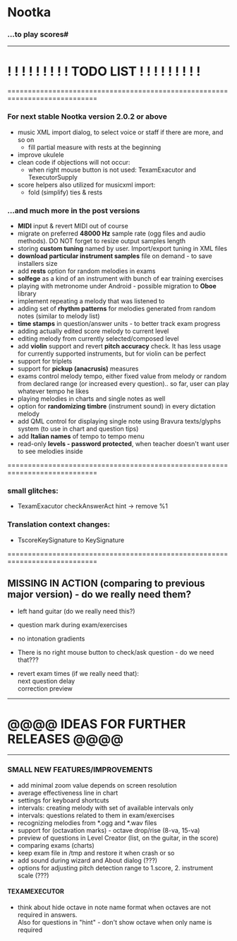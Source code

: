 # Nootka
### ...to play scores#

***

! ! ! ! ! ! ! ! ! TODO LIST ! ! ! ! ! ! ! ! !
============================================================================
============================================================================

### For next stable Nootka version 2.0.2 or above
  - music XML import dialog, to select voice or staff if there are more, and so on
    - fill partial measure with rests at the beginning
  - improve ukulele
  - clean code if objections will not occur:
    - when right mouse button is not used: TexamExacutor and TexecutorSupply
  - score helpers also utilized for musicxml import:
    - fold (simplify) ties & rests

### ...and much more in the post versions
  - **MIDI** input & revert MIDI out of course
  - migrate on preferred **48000 Hz** sample rate (ogg files and audio methods). DO NOT forget to resize output samples length
  - storing **custom tuning** named by user. Import/export tuning in XML files
  - **download particular instrument samples** file on demand - to save installers size
  - add **rests** option for random melodies in exams
  - **solfege** as a kind of an instrument with bunch of ear training exercises
  - playing with metronome under Android - possible migration to **Oboe** library
  - implement repeating a melody that was listened to
  - adding set of **rhythm patterns** for melodies generated from random notes (similar to melody list)
  - **time stamps** in question/answer units - to better track exam progress
  - adding actually edited score melody to current level
  - editing melody from currently selected/composed level
  - add **violin** support and revert **pitch accuracy** check.
    It has less usage for currently supported instruments, but for violin can be perfect
  - support for triplets
  - support for **pickup (anacrusis)** measures
  - exams control melody tempo, either fixed value from melody or random from declared range (or increased every question)..
    so far, user can play whatever tempo he likes
  - playing melodies in charts and single notes as well
  - option for **randomizing timbre** (instrument sound) in every dictation melody
  - add QML control for displaying single note using Bravura texts/glyphs system (to use in chart and question tips)
  - add **Italian names** of tempo to tempo menu
  - read-only **levels - password protected**, when teacher doesn't want user to see melodies inside


============================================================================

### small glitches:
 - TexamExacutor checkAnswerAct hint -> remove %1

### Translation context changes:
 - TscoreKeySignature to KeySignature

============================================================================

## MISSING IN ACTION (comparing to previous major version) - do we really need them?
 - left hand guitar (do we really need this?)
 - question mark during exam/exercises
 - no intonation gradients
 - There is no right mouse button to check/ask question - do we need that???

 - revert exam times (if we really need that):  
    next question delay  
    correction preview

***
# @@@@ IDEAS FOR FURTHER RELEASES @@@@
***

### SMALL NEW FEATURES/IMPROVEMENTS
  - add minimal zoom value depends on screen resolution
  - average effectiveness line in chart
  - settings for keyboard shortcuts
  - intervals: creating melody with set of available intervals only
  - intervals: questions related to them in exam/exercises
  - recognizing melodies from *.ogg and *.wav files
  - support for (octavation marks) - octave drop/rise (8-va, 15-va)
  - preview of questions in Level Creator (list, on the guitar, in the score)
  - comparing exams (charts)
  - keep exam file in /tmp and restore it when crash or so
  - add sound during wizard and About dialog (???)
  - options for adjusting pitch detection range to  1.score, 2. instrument scale (???)


#### TEXAMEXECUTOR
  - think about hide octave in note name format when octaves are not required in answers.  
     Also for questions in "hint" - don't show octave when only name is required 



